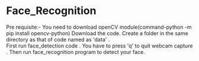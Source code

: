 # Face_Recognition
Pre requisite:- You need to download openCV module(command-python -m pip install opencv-python)
Download the code.
Create a folder in the same directory as that of code named as 'data' .     
First run face_detection code . You have to press 'q' to quit webcam capture .
Then run face_recognition program to detect your face.
